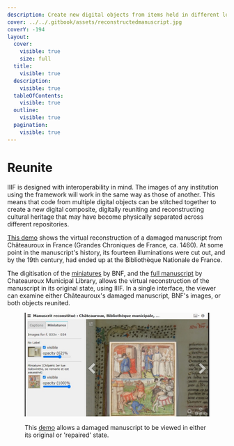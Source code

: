 ```yaml
---
description: Create new digital objects from items held in different locations
cover: ../../.gitbook/assets/reconstructedmanuscript.jpg
coverY: -194
layout:
  cover:
    visible: true
    size: full
  title:
    visible: true
  description:
    visible: true
  tableOfContents:
    visible: true
  outline:
    visible: true
  pagination:
    visible: true
---
```


# Reunite

IIIF is designed with interoperability in mind. The images of any institution using the framework will work in the same way as those of another. This means that code from multiple digital objects can be stitched together to create a new digital composite, digitally reuniting and reconstructing cultural heritage that may have become physically separated across different repositories.&#x20;

[This demo](https://demos.biblissima.fr/chateauroux/demo/) shows the virtual reconstruction of a damaged manuscript from Châteauroux in France (Grandes Chroniques de France, ca. 1460). At some point in the manuscript's history, its fourteen illuminations were cut out, and by the 19th century, had ended up at the Bibliothèque Nationale de France.&#x20;

The digitisation of the [miniatures](https://gallica.bnf.fr/services/engine/search/sru?operation=searchRetrieve\&version=1.2\&maximumRecords=50\&page=1\&query=\(dc.source%20all%20%224-AD-133%22\)%20and%20\(dc.type%20all%20%22image%22\)) by BNF, and the [full manuscript](https://arca.irht.cnrs.fr/ark:/63955/md53ws85cj4c) by Chateauroux Municipal Library, allows the virtual reconstruction of the manuscript in its original state, using IIIF. In a single interface, the viewer can examine either Châteauroux's damaged manuscript, BNF's images, or both objects reunited.

<figure><img src="../../.gitbook/assets/biblissima-demo.jpg" alt=""><figcaption><p>This <a href="https://demos.biblissima.fr/chateauroux/demo/">demo</a> allows a damaged manuscript to be viewed in either its original or 'repaired' state.</p></figcaption></figure>
